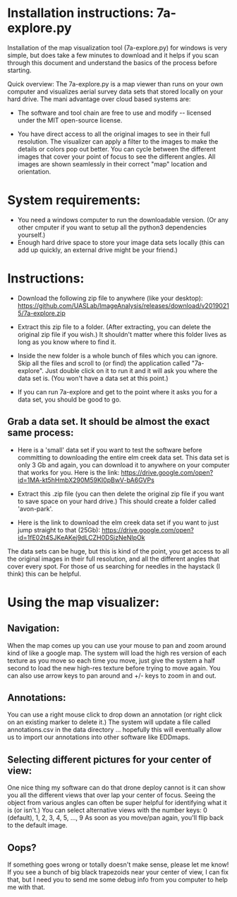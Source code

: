 # Installation instructions: 7a-explore.py

Installation of the map visualization tool (7a-explore.py) for windows
is very simple, but does take a few minutes to download and it helps
if you scan through this document and understand the basics of the
process before starting.

Quick overview: The 7a-explore.py is a map viewer than runs on your
own computer and visualizes aerial survey data sets that stored
locally on your hard drive.  The mani advantage over cloud based
systems are:

  - The software and tool chain are free to use and modify -- licensed
    under the MIT open-source license.
  
  - You have direct access to all the original images to see in their
    full resolution.  The visualizer can apply a filter to the images
    to make the details or colors pop out better.  You can cycle
    between the different images that cover your point of focus to see
    the different angles.  All images are shown seamlessly in their
    correct "map" location and orientation.

# System requirements:

  - You need a windows computer to run the downloadable version.  (Or
    any other cmputer if you want to setup all the python3
    dependencies yourself.)
  - Enough hard drive space to store your image data sets locally
    (this can add up quickly, an external drive might be your friend.)

# Instructions:

  - Download the following zip file to anywhere (like your desktop):
    https://github.com/UASLab/ImageAnalysis/releases/download/v20190215/7a-explore.zip

  - Extract this zip file to a folder.  (After extracting, you can
    delete the original zip file if you wish.)  It shouldn't matter
    where this folder lives as long as you know where to find it.

  - Inside the new folder is a whole bunch of files which you can
    ignore.  Skip all the files and scroll to (or find) the
    application called "7a-explore".  Just double click on it to run
    it and it will ask you where the data set is.  (You won't have a
    data set at this point.)

  - If you can run 7a-explore and get to the point where it asks you
    for a data set, you should be good to go.

## Grab a data set.  It should be almost the exact same process:

  - Here is a 'small' data set if you want to test the software before
    committing to downloading the entire elm creek data set. This data
    set is only 3 Gb and again, you can download it to anywhere on
    your computer that works for you.  Here is the link:
    https://drive.google.com/open?id=1MA-kt5hHmbX290M59KI0pBwV-bA6GVPs

  - Extract this .zip file (you can then delete the original zip file
    if you want to save space on your hard drive.)  This should create
    a folder called 'avon-park'.

  - Here is the link to download the elm creek data set if you want to
    just jump straight to that (25Gb):
    https://drive.google.com/open?id=1fE02t4SJKeAKej9dLCZH0DSjzNeNIpOk

  The data sets can be huge, but this is kind of the point, you get
  access to all the original images in their full resolution, and all
  the different angles that cover every spot.  For those of us
  searching for needles in the haystack (I think) this can be helpful.

# Using the map visualizer:

## Navigation:

When the map comes up you can use your mouse to pan and zoom around
kind of like a google map.  The system will load the high res version
of each texture as you move so each time you move, just give the
system a half second to load the new high-res texture before trying to
move again.  You can also use arrow keys to pan around and +/- keys to
zoom in and out.

## Annotations:

You can use a right mouse click to drop down an annotation (or right
click on an existing marker to delete it.)  The system will update a
file called annotations.csv in the data directory ... hopefully this
will eventually allow us to import our annotations into other software
like EDDmaps.

## Selecting different pictures for your center of view:

One nice thing my software can do that drone deploy cannot is it can
show you all the different views that over lap your center of focus.
Seeing the object from various angles can often be super helpful for
identifying what it is (or isn't.)  You can select alternative views
with the number keys: 0 (default), 1, 2, 3, 4, 5, ..., 9 As soon as
you move/pan again, you'll flip back to the default image.

## Oops? 

If something goes wrong or totally doesn't make sense, please let me
know!  If you see a bunch of big black trapezoids near your center of
view, I can fix that, but I need you to send me some debug info from
you computer to help me with that.
